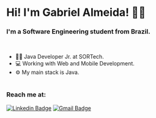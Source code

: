 # Hi! I'm Gabriel Almeida! 👋🏿
### I'm a Software Engineering student from Brazil.
</br>

- 👷🏿  Java Developer Jr. at SORTech.
- 💻  Working with Web and Mobile Development.
- ⚙  My main stack is Java.
</br></br>

### Reach me at:
[![Linkedin Badge](https://img.shields.io/badge/-Gabriel-blue?style=flat-square&logo=Linkedin&logoColor=white&link=https://www.linkedin.com/in/gabriel-andrade-almeida/)](https://www.linkedin.com/in/gabriel-andrade-almeida/)
[![Gmail Badge](https://img.shields.io/badge/-gabrielandraad@gmail.com-c14438?style=flat-square&logo=Gmail&logoColor=white&link=mailto:gabrielandraad@gmail.com)](mailto:gabrielandraad@gmail.com)
